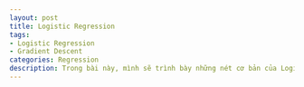 ```yaml
---
layout: post
title: Logistic Regression
tags:
- Logistic Regression
- Gradient Descent
categories: Regression
description: Trong bài này, mình sẽ trình bày những nét cơ bản của Logistic Regression và ứng dụng trong bài toán phân loại.
---
```


